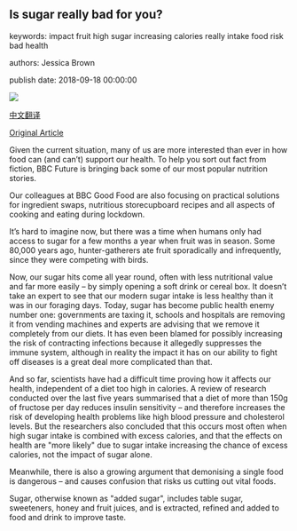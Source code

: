 ## Is sugar really bad for you?

keywords: impact fruit high sugar increasing calories really intake food risk bad health

authors: Jessica Brown

publish date: 2018-09-18 00:00:00

![](https://ichef.bbci.co.uk/wwfeatures/live/624_351/images/live/p0/6l/h1/p06lh1g4.jpg)

[中文翻译](Is%20sugar%20really%20bad%20for%20you%3F_zh.md)

[Original Article](https://www.bbc.com/future/article/20180918-is-sugar-really-bad-for-you)

Given the current situation, many of us are more interested than ever in how food can (and can’t) support our health. To help you sort out fact from fiction, BBC Future is bringing back some of our most popular nutrition stories.

Our colleagues at BBC Good Food are also focusing on practical solutions for ingredient swaps, nutritious storecupboard recipes and all aspects of cooking and eating during lockdown.

It’s hard to imagine now, but there was a time when humans only had access to sugar for a few months a year when fruit was in season. Some 80,000 years ago, hunter-gatherers ate fruit sporadically and infrequently, since they were competing with birds.

Now, our sugar hits come all year round, often with less nutritional value and far more easily – by simply opening a soft drink or cereal box. It doesn’t take an expert to see that our modern sugar intake is less healthy than it was in our foraging days. Today, sugar has become public health enemy number one: governments are taxing it, schools and hospitals are removing it from vending machines and experts are advising that we remove it completely from our diets. It has even been blamed for possibly increasing the risk of contracting infections because it allegedly suppresses the immune system, although in reality the impact it has on our ability to fight off diseases is a great deal more complicated than that.

And so far, scientists have had a difficult time proving how it affects our health, independent of a diet too high in calories. A review of research conducted over the last five years summarised that a diet of more than 150g of fructose per day reduces insulin sensitivity – and therefore increases the risk of developing health problems like high blood pressure and cholesterol levels. But the researchers also concluded that this occurs most often when high sugar intake is combined with excess calories, and that the effects on health are "more likely" due to sugar intake increasing the chance of excess calories, not the impact of sugar alone.

Meanwhile, there is also a growing argument that demonising a single food is dangerous – and causes confusion that risks us cutting out vital foods.

Sugar, otherwise known as "added sugar", includes table sugar, sweeteners, honey and fruit juices, and is extracted, refined and added to food and drink to improve taste.